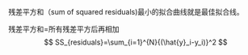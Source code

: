 残差平方和（sum of squared residuals)最小的拟合曲线就是最佳拟合线。

残差平方和=所有残差平方后再相加
$$
SS_{residuals}=\sum_{i=1}^{N}{(\hat{y}_i-y_i)}^2
$$


